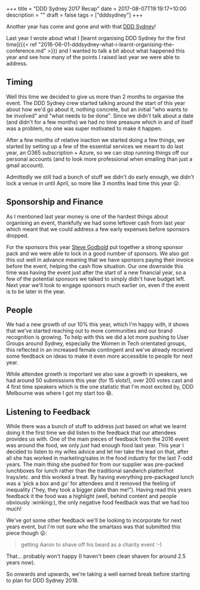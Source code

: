 +++
title = "DDD Sydney 2017 Recap"
date = 2017-08-07T19:19:17+10:00
description = ""
draft = false
tags = ["dddsydney"]
+++

Another year has come and gone and with that [DDD Sydney](http://2017.dddsydney.com.au)!

Last year I wrote about what I [learnt organising DDD Sydney for the first time]({{< ref "2016-06-01-dddsydney-what-i-learnt-organising-the-conference.md" >}}) and I wanted to talk a bit about what happened this year and see how many of the points I raised last year we were able to address.

## Timing

Well this time we decided to give us more than 2 months to organise the event. The DDD Sydney crew started talking around the start of this year about how we'd go about it, nothing concrete, but an initial "who wants to be involved" and "what needs to be done". Since we didn't talk about a date (and didn't for a few months) we had no time preasure which in and of itself was a problem, no one was super motivated to make it happen.

After a few months of relative inaction we started doing a few things, we started by setting up a few of the essential services we meant to do last year, an O365 subscription + Azure, so we can stop running things off our personal accounts (and to look more professional when emailing than just a gmail account).

Admittedly we still had a bunch of stuff we didn't do early enough, we didn't lock a venue in until April, so more like 3 months lead time this year :stuck_out_tongue:.

## Sponsorship and Finance

As I mentioned last year money is one of the hardest things about organising an event, thankfully we had some leftover cash from last year which meant that we could address a few early expenses before sponsors dropped.

For the sponsors this year [Steve Godbold](https://twitter.com/stevegodbold) put together a strong sponsor pack and we were able to lock in a good number of sponsors. We also got this out well in advance meaning that we have sponsors paying their invoice before the event, helping the cash flow situation. Our one downside this time was having the event just after the start of a new financial year, so a few of the potential sponsors we talked to simply didn't have budget left. Next year we'll look to engage sponsors much earlier on, even if the event is to be later in the year.

## People

We had a new growth of our 10% this year, which I'm happy with, it shows that we've started reaching out to more communities and our brand recognition is growing. To help with this we did a lot more pushing to User Groups around Sydney, especially the Women in Tech orientated groups, this reflected in an increased female contingent and we've already received some feedback on ideas to make it even more accessible to people for next year.

While attendee growth is important we also saw a growth in speakers, we had around 50 submissions this year (for 15 slots!), over 200 votes cast and 4 first time speakers which is the one statistic that I'm most excited by, DDD Melbourne was where I got my start too :smile:.

## Listening to Feedback

While there was a bunch of stuff to address just based on what we learnt doing it the first time we did listen to the feedback that our attendees provides us with. One of the main pieces of feedback from the 2016 event was around the food, we only _just_ had enough food last year. This year I decided to listen to my wifes advice and let her take the lead on that, after all she has worked in marketing/sales in the food industry for the last 7-odd years. The main thing she pushed for from our supplier was pre-packed lunchboxes for lunch rather than the traditional sandwich platter/hot trays/etc. and this worked a treat. By having everything pre-packaged lunch was a 'pick a box and go' for attendees and it removed the feeling of inequality ("hey, they took a bigger plate than me!"). Having read this years feedback it the food was a highlight (well, behind content and people obviously :winking:), the only negative food feedback was that we had too much!

We've got some other feedback we'll be looking to incorporate for next years event, but I'm not sure who the smartass was that submitted this piece though :stuck_out_tongue::

> getting Aaron to shave off his beard as a charity event :-)

That... probably won't happy (I haven't been clean shaven for around 2.5 years now).

So onwards and upwards, we're taking a well earned break before starting to plan for DDD Sydney 2018.